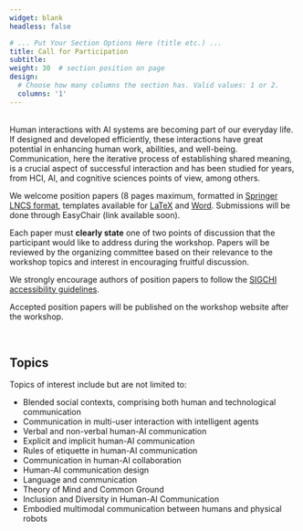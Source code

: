 ```yaml
---
widget: blank
headless: false

# ... Put Your Section Options Here (title etc.) ...
title: Call for Participation
subtitle:
weight: 30  # section position on page
design:
  # Choose how many columns the section has. Valid values: 1 or 2.
  columns: '1'
---
```

<br />
Human interactions with AI systems are becoming part of our everyday life. If designed and developed efficiently, these interactions have great potential in enhancing human work, abilities, and well-being. Communication, here the iterative process of establishing shared meaning, is a crucial aspect of successful interaction and has been studied for years, from HCI, AI, and cognitive sciences points of view, among others.

We welcome position papers (8 pages maximum, formatted in [Springer LNCS format](https://www.springer.com/computer/lncs?SGWID=0-164-6-793341-0), templates available for [LaTeX](https://www.interact2021.org/templates/llncs2e.zip) and [Word](https://www.interact2021.org/templates/splnproc1703.zip). Submissions will be done through EasyChair (link available soon). 

Each paper must **clearly state** one of two points of discussion that the participant would like to address during the workshop. Papers will be reviewed by the organizing committee based on their relevance to the workshop topics and interest in encouraging fruitful discussion. 

We strongly encourage authors of position papers to follow the [SIGCHI accessibility guidelines](https://sigchi.org/conferences/author-resources/accessibility-guide/). 

Accepted position papers will be published on the workshop website after the workshop. 


<br />

## Topics 
Topics of interest include but are not limited to: 
- Blended social contexts, comprising both human and technological communication
- Communication in multi-user interaction with intelligent agents
- Verbal and non-verbal human-AI communication
- Explicit and implicit human-AI communication
- Rules of etiquette in human-AI communication
- Communication in human-AI collaboration
- Human-AI communication design
- Language and communication
- Theory of Mind and Common Ground
- Inclusion and Diversity in Human-AI Communication
- Embodied multimodal communication between humans and physical robots



